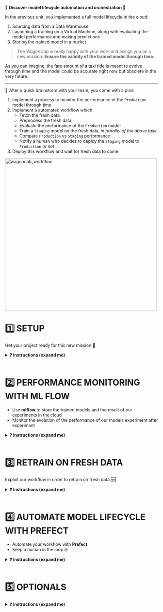 
[//]: # ( presentation of the unit )

**🥁 Discover model lifecycle automation and orchestration 🎻**

In the previous unit, you implemented a full model lifecycle in the cloud:
1. Sourcing data from a Data Warehouse
1. Launching a training on a Virtual Machine, along with evaluating the model performance and making predictions
1. Storing the trained model in a bucket

>The _WagonCab_ is really happy with your work and assign you on a new mission: **Ensure the validity of the trained model through time.**

As you can imagine, the fare amount of a taxi ride is meant to evolve through time and the model could be accurate right now but obsolete in the very future.

---

🤯 After a quick brainstorm with your team, you come with a plan:
1. Implement a process to monitor the performance of the `Production` model through time
1. Implement a automated workflow which:
    - Fetch the fresh data
    - Preprocess the fresh data
    - Evaluate the performance of the `Production` model
    - Train a `Staging` model on the fresh data, _in parallel of the above task_
    - Compare `Production` vs `Staging` performance
    - Notify a human who decides to deploy the `Staging` model to `Production` _or not_
1. Deploy this workflow and wait for fresh data to come

<img src="https://wagon-public-datasets.s3.amazonaws.com/data-science-images/07-ML-OPS/wagoncab_workflow.png" alt="wagoncab_workflow" width=500>


# 1️⃣ SETUP

Get your project ready for this new mission 🚀

<details>
  <summary markdown='span'><strong>❓ Instructions (expand me)</strong></summary>

## Install requirements

**💻 Install the version `0.0.7` of the `taxifare` package with `make reinstall_package`**

Notice we've added 3 new packages: `mlflow`, `prefect` and  `psycopg2`

In addition, you need to install 2 binaries [Graphviz](https://graphviz.org/) and [xdg-utils](https://www.freedesktop.org/wiki/Software/xdg-utils/) to make Prefect work smoothly:

<details>
  <summary markdown='span'>⚙️ Mac OSX</summary>

```bash
brew install graphviz
```

</details>

<details>
  <summary markdown='span'>⚙️ Ubuntu</summary>

```bash
sudo apt install graphviz xdg-utils
```

</details>

**✅ Check your `taxifare` package version**

```bash
pip list | grep taxifare
# taxifare                  0.0.7
```

**💻 Do not forget to handle your `.env` file**

_copy_ the `.env.sample`, _fill_ the `.env`, _allow_ `direnv`


## Reset all data sources

Start your mission refreshing all your data sources:
- CSVs datasets
- BigQuery tables

We provide you with a command which download all the CSVs locally and generate all the tables in your data warehouse.

**💻 Run `make reset_sources_all`** (~300Mo downloads)

**✅ Check both your `~/.lewagon/mlops/data` directory and your `taxifare_dataset` BigQuery dataset  have been filled**

**📝 Edit the `.env` file to work with the `train_10k` and `val_10k` datasets, and `CHUNK_SIZE=10000`** (let's start light)

🏁 You are up and ready!
</details>

<br>


# 2️⃣ PERFORMANCE MONITORING WITH ML FLOW

- Use **mlflow** to store the trained models and the result of our experiments in the cloud
- Monitor the evolution of the performance of our models experiment after experiment

<details>
  <summary markdown='span'><strong>❓ Instructions (expand me)</strong></summary>

[//]: # ( challenge tech stack: mlflow )

## Configure your project for mlflow

### Mlflow server

> The **WagonCab** tech team put in production a **mlflow** server located at [https://mlflow.lewagon.ai](https://mlflow.lewagon.ai) you will use in to track your experiments and store your trained models.

### Environment variables

👀 Look at your `.env` file and discover 3 new variables:
- `MODEL_TARGET` which defines how the `taxifare` package should save the _outputs of the training_ (i.e. the trained _model_, the training _parameters_ and _metrics_) once the training is over. `MODEL_TARGET` can take 2 values: `local` or `mlflow`
- `MLFLOW_EXPERIMENT` which is the name of the experiment
- `MLFLOW_MODEL_NAME` which is the name of your model

**📝 Edit your `.env` project configuration file:**

- `MODEL_TARGET` with the corresponding value
- `MLFLOW_EXPERIMENT` should contain `taxifare_experiment_<user.github_nickname>`
- `MLFLOW_MODEL_NAME` should contain `taxifare_<user.github_nickname>`

**🧪 Run the tests with `make test_mlflow_config`**

Now your mlflow config is set up, you need to update your package so the trained **model**, its **params** and its **performance** are pushed to mlflow anytime you are running an new experiment, i.e. a new training.

## Push your train results to MLFLOW

### Step 1: Push the `params`

**❓ Which module of your `taxifare` package is responsible for saving the training outputs?**

<details>
  <summary markdown='span'>Answer</summary>

It is the role of the `taxifare.ml_logic.registry` module to save the trained model, its parameters, and its performance thanks to the `save_model()` function.

This function is called anytime the model is trained or evaluated.
</details>

**❓ What are the training parameters?**

<details>
  <summary markdown='span'>Answer</summary>

Have a look at the `taxifare.interface.main` module, the `train()` function send a `dict` of parameters to the `save_model()` function:

```python
# main.py
def train():
    # [...]
    params = dict(
        # model parameters
        learning_rate=learning_rate,
        batch_size=batch_size,
        model_version=get_model_version(), # 💡 New method added for you, to log the model version from which to partial-train from
        # package behavior
        context="train",
        chunk_size=CHUNK_SIZE,
        # data
        training_set_size=DATASET_SIZE,
        val_set_size=VALIDATION_DATASET_SIZE,
        row_count=row_count,
        dataset_timestamp=get_dataset_timestamp(), # 💡 New method added for you, to log the "date" of the train_dataset
    )

    # save model
    save_model(model=model, params=params, metrics=dict(mae=val_mae))
```

</details>

**💻 Complete the first step of the `save_model` function in the `taxifare.ml_logic.registry` module**

```python
# registry.py
def save_model():
    # [...]
    # retrieve mlflow env params
    # YOUR CODE HERE

    # configure mlflow
    # YOUR CODE HERE

    if os.environ.get("MODEL_TARGET") == "mlflow":
        #[...]
        with mlflow.start_run():
            # STEP 1: push parameters to mlflow
            # YOUR CODE HERE

            # STEP 2: next question, keep empty
            # STEP 3: next question, keep empty
```



**🧪 Try to run the training using `make run_train`**

**✅ Check on the [mlflow interface](https://mlflow.lewagon.ai) if your parameters have been pushed**

<details>
  <summary markdown='span'>💡 Hint </summary>
  Have a look at the [mlflow python API documentation](https://mlflow.org/docs/latest/python_api/mlflow.html).

  Do not forget to set the tracking server with `mlflow.set_tracking_uri` and to provide an experiment name with `mlflow.set_experiment`.

  You should get something like this:

  <img src="https://wagon-public-datasets.s3.amazonaws.com/data-science-images/07-ML-OPS/mlflow_push_params.png" alt="mlflow_experiment" width=500 />
</details>

### Step 2: Push the `metrics`

Let's now push the metric (MAE) to mlflow.

**💻 Complete the second step of the `save_model` function in the `taxifare.ml_logic.registry` module**
- Try to run the training again using `make run_train`
- Check your metric has been pushed to mlflow

<details>
  <summary markdown='span'> 💡 Hint </summary>
  You should get something like this:

  <img src='https://wagon-public-datasets.s3.amazonaws.com/data-science-images/07-ML-OPS/mlflow_push_metric.png' alt='mlflow_push_metric' width=500 />
</details>


### Step 3: Push the `model`

Now for the better part: mlflow allows us to store the trained model so that we can easily refer to it when we want to make a prediction. This will allow you colleagues to use smoothly the model you have trained !

**💻 Complete the third step of the `save_model` function in the `taxifare.ml_logic.registry` module**
- Have a look at the [mlflow python API for Keras](https://mlflow.org/docs/latest/python_api/mlflow.keras.html) and find a function allowing you to upload your trained model.
- Try to run a training using `make run_train`
- Check your model has been pushed to mlflow

<details>
  <summary markdown='span'> 💡 Hint </summary>
  You should get something like this:

  <img src='https://wagon-public-datasets.s3.amazonaws.com/data-science-images/07-ML-OPS/mlflow_push_model.png' alt='mlflow_push_model' width=500 />

</details>


## Monitor model performance through `DATASET_SIZE`

You have a nice way to save your training outputs! Now is the time to train your model and monitor its performance. Let's start a set of experiments increasing the `DATASET_SIZE` and observe the consequence on the validation MAE.

**💻 Launch some training runs increasing the dataset size from 10k to 500k**
- Take the same size for the training set and the validation set
- Use 1 or 2 chunks for dataset size <= 100k
- Use chunks of 100k for dataset size > 100k
- Use your local data source to speed-up the process!


**👀 Inspect your performance evolution through `DATASET_SIZE` on mlflow**
<details>
  <summary markdown='span'> 💡 Hints: </summary>

  You should get something like this:

  <img src="https://wagon-public-datasets.s3.amazonaws.com/data-science-images/07-ML-OPS/mlflow_perf_training_set_size.png" alt="mlflow_perf_training_set_size" width=500 />

</details>


**💻 Put your _best_ model in `Production` stage in the mlflow UI**

## Make a prediction from you model saved in mlflow

What's the point storing my model in mlflow you'll say ? Well for starters mlflow allows you to handle very easily the lifecycle stage (_None_, _Staging_ or _Production_) of the model in order to synchronize the information accross the team. And more importantly, it allows any application to load a trained model in a given stage in order to make a prediction.

**💻 Complete the `load_model` function in the `taxifare.ml_logic.registry` module, then run a prediction using `make run_pred`**

<details>
  <summary markdown='span'> 💡 Hint </summary>

  Have a look at the [mlflow python API for Keras](https://mlflow.org/docs/latest/python_api/mlflow.keras.html) and find a function allowing you to retrieve your trained model.
</details>

🏁 Congrats! Your `taxifare` package is now persisting every aspect of your experiments in **mlflow** and you have _production-ready_ model.

</details>

<br>

# 3️⃣ RETRAIN ON FRESH DATA

Exploit our workflow in order to retrain on fresh data 🆕

<details>
  <summary markdown='span'><strong>❓ Instructions (expand me)</strong></summary>

So far you are able to track the `taxifare` model performance and choose which model version you want to set in `Production` for prediction purpose. That's good but your mission is not over yet. You need to monitor model performance through **time** when **new data** is available so you can ensure the predictions remain **accurate**.

Here are the next steps you decide to work on:
- Simulate new data incoming
- Evaluate the `Production` model on new data
- Re-train on new data **only**

## Simulate the passing of time

> The _WagonCab_ Data Engineering Team gave you a nice input: you can get 100k new records per month, already split chronologically between two 80k "train_new" and 20k "val_new" raw datasets. As the previous trainings showed you that this amount of data is enough to get a very good model performance, let's trigger the workflow **every month**. But wait, you ain't time to wait for it! You need to test your workflow right now! The good news is the Data Engineering Team has just finished to collect and prepare the data from January and February:

**👀 Inspect the `get_new_data.py` file that was given to you by the engineering team**
- It is located at the root directory because it's not part of your taxifare package.

**💻 Try to download data for January**
- 💡 You can run `python get_new_data.py -h` to get some help.
- ✅ Check you have the new CSVs locally and the new table on your data warehouse**

## Monitor the performance metric on new data

Now you fetched the new data, you need to check how the `Production` model performance is evolving.

**📝 Edit the `.env` file so you will be able to work with the new data:**
```bash
DATASET_SIZE=new
VALIDATION_DATASET_SIZE=new
CHUNK_SIZE=100000 # In this challenge, we won't need multiple chunks as a "100k" new dataset is small enough
```

**💻 Evaluate the model performance on January data**

<details>
  <summary markdown='span'>Hints</summary>

You can use the `taxifare.interface.main` (ie. `make run_...` ) to:
1. Preprocess the new training set
2. Preprocess the new validation set
3. Evaluate the `Production` model performance on new data (don't train it!)

Then you can check the MAE on mlflow.
</details>

**💻 Retrieve one more month of data (February), and evaluate again it's performance**

You should start noticing that your Production model performance decreases with time!

The MAE increased of about 15¢ is significative (we should cross-validate our model to be sure, but we don't have time for that in this challenge). It means that external conditions changed so that the `Production` model is not fit for purpose anymore. You need to re-train it with the new data to decide if whether or not you need to deploy a new model.

## Update the `Production` stage model weights

**💻 Re-train the `Production` model on new data with `make run_train`**

**👀 Compare the `Production` model evaluation with the new model MAE on mlflow**

**❓ Would do deploy the new model version to `Production`?**
<details>
  <summary markdown='span'>Anwser</summary>

Yes! The validation MAE of your re-trained (incrementally) production model is better than that of your original production model. And this result has been evaluated on the very same validation set of 40,000 rows - a significant size that can be considered representative of the current february period. You should therefore deploy this new one to production!

</details>


**💻 Loop over the workflow one last time with the new data from March**

<details>
  <summary markdown='span'>ℹ️ Info</summary>

- You can start over your "january --> june" journey at any moment with the `make delete_new_source` command
- You can very well call `get_new_month('mar')` without having called it with `jan` or `feb` before.
- These methods simply erase and replace what's inside `train_new.csv` and `val_new.csv` (and warehouse table equivalents)

</details>

👉 You can even play with the mlflow interface to plot the performance metrics through time!
👉 As months pass by, are you as happy with your new model performances compared with january ?


<details>
  <summary markdown='span'>👍 ML Eng Pro Tips </summary>

Why does my production performance deteriorates slightly even after new incremental training?

1. As an ML Engineer who knows the best practices, you should **retrain** again the model on the **whole 100k new data** so you fully exploit the info.
2. As an ML Engineer who understands deep-learning, you should always try to **finetune** a model by playing with `batch_size`,  `learning_rate` and `patience` available to you at `taxifare.interface.main.train`. Indeed, incremental training (i.e retraining an existing model on new data while keeping its existing weights) implies a trade-off between long and short term memory models. Do you want to put more weights on NEW data, or on PREVIOUS ones?

These two points are outside of this module's scope, but keep them in mind for your first interviews!

</details>

🏁 Congrats! Your workflow lifecycle is ready to be shipped in production 🔥

</details>

<br>

# 4️⃣ AUTOMATE MODEL LIFECYCLE WITH PREFECT

- Automate your workflow with **Prefect**
- Keep a human in the loop 🤓

<details>
  <summary markdown='span'><strong>❓ Instructions (expand me)</strong></summary>

> Good news! The WagonCab tech team tasked an intern to provide you with the **Prefect** boilerplate 🤩

## Workflow package structure

Here are the new files added by the intern:

``` bash
.
└── taxifare
    ├── flow
    │   ├── flow.py     # ♻️ workflow lifecycle code
    │   └── main.py     # 🚀 workflow launcher
    ├── data_sources
    ├── interface
    └── ml_logic
```

### `taxifare.flow.flow`
The trainee provided you with a full **Prefect** workflow boilerplate that they think will best allow you to plug the `taxifare` and build a complete automation for its lifecycle.

### `taxifare.flow.main`
The intern provided an entry point allowing you to trigger **ONE** run of the model lifecycle thanks to the `make run_workflow` command.

## Configure your project for Prefect

❓ **What parameters do you need to interact with Prefect ?**

**📝 Edit your `.env` project configuration file:**
- `PREFECT_FLOW_NAME` should follow `taxifare_lifecycle_<user.github_nickname>` convention
- `PREFECT_LOG_LEVEL` variable to `WARNING`(more info [here](https://docs.prefect.io/core/concepts/logging.html)).

**🧪 Run the tests with `make test_prefect_config`**

## Complete the workflow

❓ **How do you complete the workflow ?**

Our goal is to be able to run the workflow in an automated way.

We want our worflow to:
- Preprocess the new data
- Evaluate the performance of our current model in _Production_ (remember the mlflow stage ?) on the new data
- Train the latest model in _Production_ with the new data an see how the performance changes

**💻 Complete the tasks and the `build_flow()` function within `taxifare.flow.flow` module**

**✅ Try to `make run_workflow`**

**👀 Inspect the mlflow UI to see your workflow logs**

<details>
  <summary markdown='span'><strong> 💡 Hint </strong></summary>

  You do not need to write all the code right away before you test it: just put fake values in the return of the functions that you have not finished yet and observe what happens when you `make run_workflow`.
</details>

## Stay tuned

> Congrats! The _WagonCab_ team is impressed with your automated workflow but wait, wait! The Product Manager notes your workflow is missing **one last step**, don't you think? Exactly, you would like to be notified as soon as a workflow finishes. You know that  Prefect comes with a [couple of ways](https://docs-v1.prefect.io/api/latest/tasks/notifications.html) to do so. But the Product Manager would like you to use their own internal chat so the whole data team will be able to stay tuned.

**💻 Implement the `notify` task**

```python
# flow.py
import requests

@task
def notify(eval_mae, train_mae):
    base_url = 'https://wagon-chat.herokuapp.com'
    channel = '<user.github_nickname>' # change to your batch number when ready
    url = f"{base_url}/{channel}/messages"
    author = '<user.github_nickname>'
    content = "Evaluation MAE: {} - New training MAE: {}".format(
        round(eval_mae, 2), round(train_mae, 2))
    data = dict(author=author, content=content)
    response = requests.post(url, data=data)
    response.raise_for_status()
```

**💻 Update the `build_flow()` function then `make run_flow` again**

**✅ Check your notification on [https://wagon-chat.herokuapp.com/<user.github_nickname>](https://wagon-chat.herokuapp.com/<user.github_nickname>)**

<details>
  <summary markdown='span'>ℹ️ Wagon Chat API</summary>

[LeWagon Chat API](http://github.com/lewagon/wagon-chat-api) plays a role in the [Web Development Bootcamp](https://www.lewagon.com/web-development-course/full-time) while students are learning to communicate with API and the fundamentals of [JavaScript](https://developer.mozilla.org/en-US/docs/Web/JavaScript).
</details>

## Leverage the Prefect suite

Great, you now you have a functional prefect workflow that you can run locally when `PREFECT_BACKEND_SERVER` is set to `development`.

However, Prefect also comes with an online server + UI to play with!

1. Create an account on [Prefect Cloud](https://cloud.prefect.io/) and get an API key
2. Store your API key in a secret place 🙊
3. Auth to Prefect using your API key (cf lecture)
4. Launch a Prefect Agent (cf lecture)
5. Switch the `PREFECT_BACKEND_SERVER` to `production`

☝️ In production mode, `make run_workflow` do not execute any computation at all! It just sends a "snapshot" of your taxifare package to Prefect Cloud web server (but does not execute it). Therefore, you will need to re-run this anytime you change your code or your `.env` locally.

**💻 Try to `make run_workflow` and check that your workflow has been pushed to your Prefect dashboard**

Now, because you have also launched a Prefect Agent that connects your local machine and the Prefect Cloud web server, you will be able to click on "Quick Run" on the Prefect Cloud UI to trigger the workflow locally on your machine without resorting to your terminal anymore. (Think, for instance, that your local machine is instead a powerfull remote server full of GPUs... You do not need to SSH-connect to it every time you want to launch a training !)

<img src="https://wagon-public-datasets.s3.amazonaws.com/data-science-images/07-ML-OPS/prefect_quick_run.png" width=500>

👉 **Actually execute your workflow from the Prefect UI**
- 🔎 Find and run your workflow in the Prefect UI
- Check the performance of your model on MLFLOW

👏👏👏👏 Congrats for plugging the `taxifare` to a fully automated workflow lifecycle

**🏁 Have fun to finish with!**
1. Start back with data from January 2015
2. Execute your workflow with Prefect
3. Simulate the passing of time with the `get_new_data()` function
4. Follow the chat to check for notifications
5. Use the **Compare** feature of the MLflow UI to draw performance metric data visualization
6. Set the last best model to `Production` anytime with MLflow
7. Move forwards one month and repeat ! You can even try to schedule your workflow to be ran every 5 minutes instead of manually using "Quick Run" 📆

</details>

<br>

# 5️⃣ OPTIONALS

<details>
  <summary markdown='span'><strong>❓ Instructions (expand me)</strong></summary>

## OPTIONAL 1: Parallelization

1. Use the [`prefect.executors.LocalDaskExecutor`](https://docs-v1.prefect.io/core/tutorial/06-parallel-execution.html#scaling-out) in `flow.main.py` to parallelize the tasks
1. Launch the new workflow in `development` mode to test it then go to `production` and visualize the effect on the execution time
1. Identify the existing task which can be split and parallelized
1. Create a `flow.parallelized_flow.py` based on the previous workflow and adapt it so the formerly identified task is split
1. Publish and run the new workflow and check the new execution time

## OPTIONAL 2: Model Finetuning

1. Before deciding which model version to put in production, try a couple of hyperparameters during the training phase, by testing (grid-searching?) wisely various `batch_size`,  `learning_rate` and `patience`.
1. In addition, after finetuning and deciding on a model, try to retrain using the whole new dataset of each month, and not just the "train_new".

</details>
